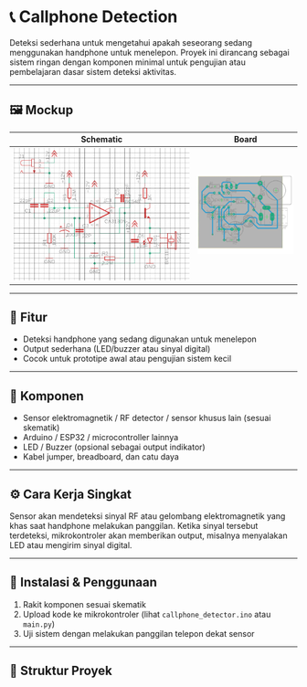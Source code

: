 # 📞 Callphone Detection

Deteksi sederhana untuk mengetahui apakah seseorang sedang menggunakan handphone untuk menelepon. Proyek ini dirancang sebagai sistem ringan dengan komponen minimal untuk pengujian atau pembelajaran dasar sistem deteksi aktivitas.

---

## 🖼️ Mockup

| Schematic | Board |
|----------|--------|
| ![Schematic](gambar/sch.png) | ![Board](gambar/brd.png) |

---

## 🎯 Fitur

- Deteksi handphone yang sedang digunakan untuk menelepon
- Output sederhana (LED/buzzer atau sinyal digital)
- Cocok untuk prototipe awal atau pengujian sistem kecil

---

## 🧰 Komponen

- Sensor elektromagnetik / RF detector / sensor khusus lain (sesuai skematik)
- Arduino / ESP32 / microcontroller lainnya
- LED / Buzzer (opsional sebagai output indikator)
- Kabel jumper, breadboard, dan catu daya

---

## ⚙️ Cara Kerja Singkat

Sensor akan mendeteksi sinyal RF atau gelombang elektromagnetik yang khas saat handphone melakukan panggilan. Ketika sinyal tersebut terdeteksi, mikrokontroler akan memberikan output, misalnya menyalakan LED atau mengirim sinyal digital.

---

## 🚀 Instalasi & Penggunaan

1. Rakit komponen sesuai skematik
2. Upload kode ke mikrokontroler (lihat `callphone_detector.ino` atau `main.py`)
3. Uji sistem dengan melakukan panggilan telepon dekat sensor

---

## 📂 Struktur Proyek

